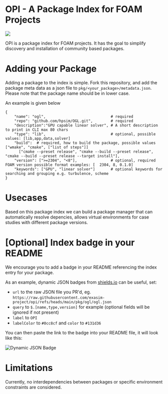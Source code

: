 # OPI - A Package Index for FOAM Projects

![](https://byob.yarr.is/exasim-project/opi/count)

OPI is a package index for FOAM projects.
It has the goal to simplify discovery and installation of community based packages.

# Adding your Package

Adding a package to the index is simple.
Fork this repository, and add the package meta data as a json file to `pkg/<your_package>/metadata.json`.
Please note that the package name should be in lower case. 

An example is given below

```
{
    "name": "ogl",                             # required
    "repo": "github.com/hpsim/OGL.git",        # required
    "description":"GPU capable linear solver", # A short description to print in CLI max 80 chars
    "type": "lib",                             # optional, possible values: [lib,app,data,solver]
    "build":  # required, how to build the package, possible values ["wmake", "cmake", ["list of steps"]]
      ["cmake --preset release", "cmake --build --preset release", "cmake --build --preset release --target install"],
    "version": [">=2304", "<8"],               # optional, required FOAM version possible format examples: [  2304, 8, 0.1.0]  
    "keywords": ["GPU", "linear solver"]       # optional keywords for searching and grouping e.g. turbulence, scheme
}
```

# Usecases

Based on this package index we can build a package manager that can automatically resolve depencies, allows virtual environments for case studies with different package versions.

# [Optional] Index badge in your README

We encourage you to add a badge in your README referencing the index entry for your package.

As an example, dynamic JSON badges from [shields.io](https://shields.io/badges/dynamic-json-badge) can be useful, set:
- `url` to the raw JSON file you PR'd, eg. `https://raw.githubusercontent.com/exasim-project/opi/refs/heads/main/pkg/ogl/ogl.json`
- `query` to `$.[name,type,version]` for example (optional fields will be ignored if not present)
- `label` to `OPI`
- `labelColor` to `#0cc8cf` and `color` to `#131d36`

You can then paste the link to the badge into your README file, it will look like this:

![Dynamic JSON Badge](https://img.shields.io/badge/dynamic/json?url=https%3A%2F%2Fraw.githubusercontent.com%2Fexasim-project%2Fopi%2Frefs%2Fheads%2Fmain%2Fpkg%2Fogl%2Fogl.json&query=%24.%5Bname%2Ctype%2Cversion%5D&style=for-the-badge&label=OPI&labelColor=%230cc8cf&color=%23131d36&link=https%3A%2F%2Fgithub.com%2Fexasim-project%2Fopi)

# Limitations

Currently, no interdependencies between packages or specific environment constraints are considered. 
